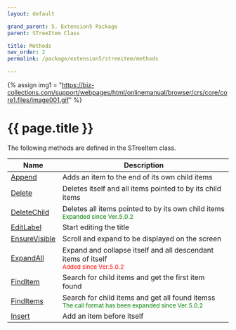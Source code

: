 ```yaml
---
layout: default

grand_parent: 5. Extension5 Package
parent: STreeItem Class

title: Methods
nav_order: 2
permalink: /package/extension5/streeitem/methods

---
```

{% assign img1 = "https://biz-collections.com/support/webpages/html/onlinemanual/browser/crs/core/core1.files/image001.gif" %}


# {{ page.title }}

The following methods are defined in the STreeItem class.

|Name       |  Description   |
|----------	|----------------|
|[Append](/package/extension5/streeitem/methods/append) |Adds an item to the end of its own child items |
|[Delete](/package/extension5/streeitem/methods/delete) |Deletes itself and all items pointed to by its child items |
|[DeleteChild](/package/extension5/streeitem/methods/deletechild) |Deletes all items pointed to by its own child items<br><small><span style="color:green">Expanded since Ver.5.0.2</span></small> |
|[EditLabel](/package/extension5/streeitem/methods/editlabel) |Start editing the title |
|[EnsureVisible](/package/extension5/streeitem/methods/ensurevisible) | Scroll and expand to be displayed on the screen|
|[ExpandAll](/package/extension5/streeitem/methods/expandall) | Expand and collapse itself and all descendant items of itself<br><small><span style="color:red">Added since Ver.5.0.2</span></small>|
|[FindItem](/package/extension5/streeitem/methods/finditem) | Search for child items and get the first item found|
|[FindItems](/package/extension5/streeitem/methods/finditems) | Search for child items and get all found itemss<br><small><span style="color:green">The call format has been expanded since Ver.5.0.2</span></small>|
|[Insert](/package/extension5/streeitem/methods/insert) | Add an item before itself| 